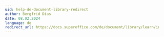 ```yaml
---
uid: help-de-document-library-redirect
author: Bergfrid Dias
date: 08.02.2024
language: de
redirect_url: https://docs.superoffice.com/de/document/library/learn/index.html
---
```

